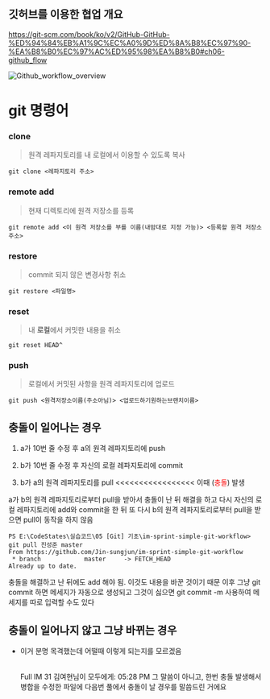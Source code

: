## 깃허브를 이용한 협업 개요

https://git-scm.com/book/ko/v2/GitHub-GitHub-%ED%94%84%EB%A1%9C%EC%A0%9D%ED%8A%B8%EC%97%90-%EA%B8%B0%EC%97%AC%ED%95%98%EA%B8%B0#ch06-github_flow

![Github_workflow_overview](https://user-images.githubusercontent.com/34564706/123540527-68d98580-d77a-11eb-816b-261cb891aa81.jpg)

# git 명령어

### clone

> 원격 레파지토리를 내 로컬에서 이용할 수 있도록 복사

```
git clone <레파지토리 주소>
```

### remote add

> 현재 디렉토리에 원격 저장소를 등록

```
git remote add <이 원격 저장소를 부를 이름(내맘대로 지정 가능)> <등록할 원격 저장소 주소>
```

### restore

> commit 되지 않은 변경사항 취소

```
git restore <파일명>
```

### reset

> 내 **로컬**에서 커밋한 내용을 취소

```
git reset HEAD^
```

### push

> 로컬에서 커밋된 사항을 원격 레파지토리에 업로드

```
git push <원격저장소이름(주소아님)> <업로드하기원하는브랜치이름>
```

## 충돌이 일어나는 경우

1. a가 10번 줄 수정 후 a의 원격 레파지토리에 push

2. b가 10번 줄 수정 후 자신의 로컬 레파지토리에 commit

3. b가 a의 원격 레파지토리를 pull <<<<<<<<<<<<<<<<< 이때 (<span style="color:red">충돌</span>) 발생

a가 b의 원격 레파지토리로부터 pull을 받아서 충돌이 난 뒤 해결을 하고
다시 자신의 로컬 레파지토리에 add와 commit을 한 뒤
또 다시 b의 원격 레파지토리로부터 pull을 받으면 pull이 동작을 하지 않음

```
PS E:\CodeStates\실습코드\05 [Git] 기초\im-sprint-simple-git-workflow> git pull 진성준 master
From https://github.com/Jin-sungjun/im-sprint-simple-git-workflow
 * branch            master     -> FETCH_HEAD
Already up to date.
```

충돌을 해결하고 난 뒤에도 add 해야 됨. 이것도 내용을 바꾼 것이기 때문
이후 그냥 git commit 하면 메세지가 자동으로 생성되고 그것이 싫으면 git commit -m 사용하여 메세지를 따로 입력할 수도 있다

## 충돌이 일어나지 않고 그냥 바뀌는 경우

- 이거 분명 목격했는데 어떨때 이렇게 되는지를 모르겠음

  <br>
  Full IM 31 김여현님이 모두에게: 05:28 PM
  그 말씀이 아니고, 한번 충돌 발생해서 병합을 수정한 파일에 다음번 풀에서 충돌이 날 경우를 말씀드린 거에요
